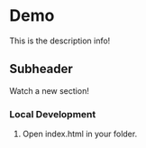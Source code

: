 # Demo 

This is the description info!

## Subheader

Watch a new section!

### Local Development

1. Open index.html in your folder.

